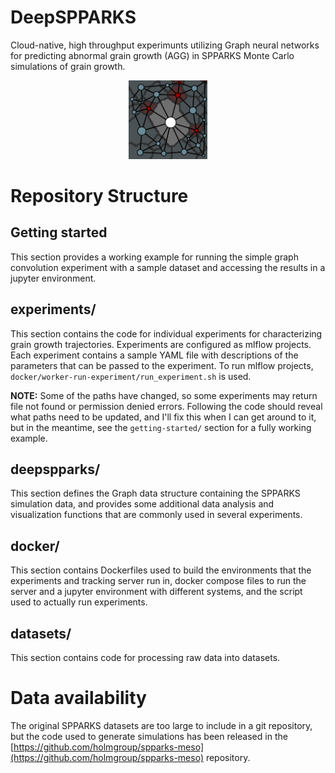 # DeepSPPARKS
Cloud-native, high throughput experimunts utilizing Graph neural networks for predicting abnormal grain growth (AGG) in SPPARKS Monte Carlo simulations of grain growth.
<p align="center">
<img src=.github/graph-img.png width=25% height=auto max-width=500px min-width=250px alt="Graph overlaid on SPPARKS microstructure">
</p>

# 

# Repository Structure
## Getting started
This section provides a working example for running the simple graph convolution experiment with a sample dataset and accessing the results in a jupyter environment.

## experiments/
This section contains the code for individual experiments for characterizing grain growth trajectories. Experiments are configured as mlflow projects. Each experiment contains a sample YAML file with descriptions of the parameters that can be passed to the experiment. To run mlflow projects, `docker/worker-run-experiment/run_experiment.sh` is used. 

**NOTE:**
Some of the paths have changed, so some experiments may return file not found or permission denied errors. Following the code should reveal what paths need to be updated, and I'll fix this when I can get around to it, but in the meantime, see the `getting-started/` section for a fully working example.

## deepspparks/
This section defines the Graph data structure containing the SPPARKS simulation data, and provides some additional data analysis and
visualization functions that are commonly used in several experiments.

## docker/
This section contains Dockerfiles used to build the environments that the experiments and tracking server run in, docker compose files to run the server and a jupyter environment with different systems, and the script used to actually run experiments.

## datasets/
This section contains code for processing raw data into datasets.

# Data availability
The original SPPARKS datasets are too large to include in a git repository, but the code used to generate simulations has been released in the [https://github.com/holmgroup/spparks-meso](https://github.com/holmgroup/spparks-meso) repository.

